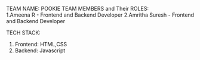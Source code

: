 TEAM NAME: POOKIE
TEAM MEMBERS and Their ROLES:           
 1.Ameena R - Frontend and Backend Developer
 2.Amritha Suresh - Frontend and Backend Developer

TECH STACK: 
 1. Frontend: HTML,CSS
 2. Backend: Javascript